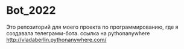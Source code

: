 # Bot_2022
Это репозиторий для моего проекта по программированию, где я создавала телеграмм-бота.
ссылка на pythonanywhere http://vladaberlin.pythonanywhere.com/
